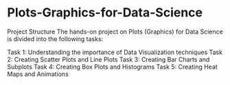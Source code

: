 # Plots-Graphics-for-Data-Science

Project Structure
The hands-on project on Plots (Graphics) for Data Science is divided into the following tasks:

Task 1: Understanding the importance of Data Visualization techniques
Task 2: Creating Scatter Plots and Line Plots
Task 3: Creating Bar Charts and Subplots
Task 4: Creating Box Plots and Histograms
Task 5: Creating Heat Maps and Animations

